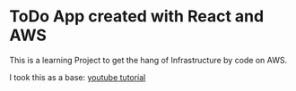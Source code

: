 # ToDo App created with React and AWS
This is a learning Project to get the hang of Infrastructure by code on AWS.

I took this as a base: [youtube tutorial](https://www.youtube.com/watch?v=T4MQrRDo20w&t=1634s)

